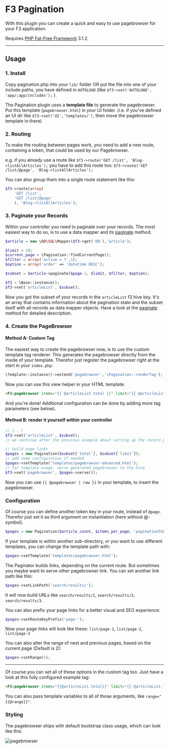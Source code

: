# F3 Pagination

With this plugin you can create a quick and easy to use pagebrowser for your F3 application. 

Requires [PHP Fat-Free Framework](https://github.com/bcosca/fatfree) 3.1.2.

***

## Usage

### 1. Install

Copy pagination.php into your `lib/` folder OR put the file into one of your include paths, you have defined in `AUTOLOAD` (like `$f3->set('AUTOLOAD', 'app/;app/includes');` ).

The Pagination plugin uses a **template file** to generate the pagebrowser. Put this template (`pagebrowser.html`) in your UI folder. (i.e. if you've defined an UI dir like `$f3->set('UI','templates/')`, then move the pagebrowser template in there)

### 2. Routing

To make the routing between pages work, you need to add a new route, containing a token, that could be used by our Pagebrowser.

e.g. if you already use a route like `$f3->route('GET /list', 'Blog->listAllArticles');`
you have to add this route too: `$f3->route('GET /list/@page', 'Blog->listAllArticles');`

You can also group them into a single route statement like this:

``` php
$f3->route(array(
    'GET /list',
    'GET /list/@page'
    ), 'Blog->listAllArticles');
```

### 3. Paginate your Records

Within your controller you need to paginate over your records. The most easiest way to do so, is to use a data mapper and its [paginate](http://fatfreeframework.com/cursor#paginate) method.

``` php
$article = new \DB\SQL\Mapper($f3->get('DB'),'article');

$limit = 10;
$current_page = \Pagination::findCurrentPage();
$filter = array('active = ?',1);
$option = array('order' => 'datetime DESC');

$subset = $article->paginate($page-1, $limit, $filter, $option);

$f3 = \Base::instance();
$f3->set('articleList', $subset);
```

Now you got the subset of your records in the `articleList` f3 hive key. It's an array that contains information about the pagination state and the subset itself with all records as data mapper objects.
Have a look at the [paginate](http://fatfreeframework.com/cursor#paginate) method for detailed description.

### 4. Create the PageBrowser

#### Method A: Custom Tag

The easiest way to create the pagebrowser now, is to use the custom template tag renderer. This generates the pagebrowser directly from the inside of your template.
Therefor just register the pagebrowser right at the start in your `index.php`:

``` php
\Template::instance()->extend('pagebrowser','\Pagination::renderTag');
```

Now you can use this view helper in your HTML template:

``` html
<F3:pagebrowser items="{{ @articleList.total }}" limit="{{ @articleList.limit }}"/>
```

And you're done! Additional configuration can be done by adding more tag parameters (see below).

#### Method B: render it yourself within your controller

``` php
// [...]
$f3->set('articleList', $subset);
// we continue after the previous example about setting up the record pagination

// build page links
$pages = new Pagination($subset['total'], $subset['limit']);
// add some configuration if needed
$pages->setTemplate('templates/pagebrowser-advanced.html');
// for template usage, serve generated pagebrowser to the hive
$f3->set('pagebrowser', $pages->serve());
```

Now you can use `{{ @pagebrowser | raw }}` in your template, to insert the pagebrowser.


### Configuration

Of course you can define another token key in your route, instead of `@page`. Therefor just set it as third argument on instantiation (here without @-symbol).

``` php
$pages = new Pagination($article_count, $items_per_page, 'paginationToken');
```

If your template is within another sub-directory, or you want to use different templates, you can change the template path with:

``` php
$pages->setTemplate('templates/pagebrowser.html');
```

The Paginator builds links, depending on the current route. But sometimes you maybe want to serve other pagebrowser link. You can set another link path like this:

``` php
$pages->setLinkPath('search/results/');
```

It will now build URLs like `search/results/1`, `search/results/2`, `search/results/3`.

You can also prefix your page links for a better visual and SEO experience:

``` php
$pages->setRouteKeyPrefix('page-');
```

Now your page links will look like these: `list/page-1`, `list/page-2`, `list/page-3`

You can also alter the range of next and previous pages, based on the current page (Default is 2):

``` php
$pages->setRange(5);
```

***

Of course you can set all of these options in the custom tag too. Just have a look at this fully configured example tag:

``` html
<F3:pagebrowser items="{{@articleList.total}}" limit="{{ @articleList.limit }}" src="templates/pagebrowser.html" range="5" link-path="/search/results/" token="articlePage" token-prefix="page-" />
```

You can also pass template variables to all of those arguments, like `range="{{@range}}"`.


### Styling

The pagebrowser ships with default bootstrap class usage, which can look like this:

![pagebrowser](https://dl.dropboxusercontent.com/u/3077539/_linked/pagebrowser.jpg)
